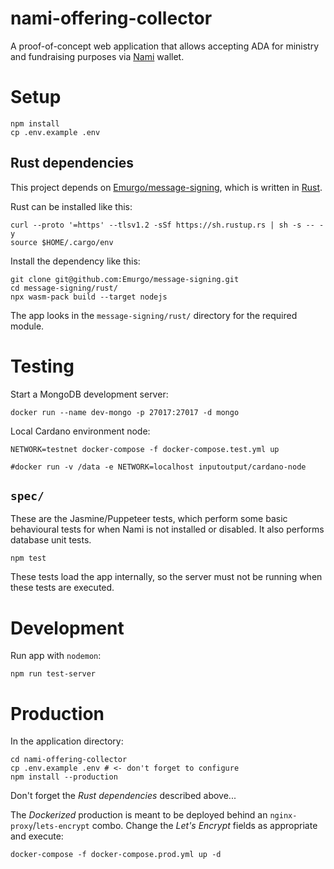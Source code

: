 nami-offering-collector
=======================

A proof-of-concept web application that allows accepting ADA for ministry and fundraising purposes via [Nami](https://namiwallet.io/) wallet.

# Setup

```
npm install
cp .env.example .env
```

## Rust dependencies

This project depends on [Emurgo/message-signing](https://github.com/Emurgo/message-signing), which is written in [Rust](https://www.rust-lang.org/tools/install).

Rust can be installed like this:

```
curl --proto '=https' --tlsv1.2 -sSf https://sh.rustup.rs | sh -s -- -y
source $HOME/.cargo/env
```

Install the dependency like this:

```
git clone git@github.com:Emurgo/message-signing.git
cd message-signing/rust/
npx wasm-pack build --target nodejs
```

The app looks in the `message-signing/rust/` directory for the required module.

# Testing

Start a MongoDB development server:

```
docker run --name dev-mongo -p 27017:27017 -d mongo
```

Local Cardano environment node:

```
NETWORK=testnet docker-compose -f docker-compose.test.yml up

#docker run -v /data -e NETWORK=localhost inputoutput/cardano-node
```

## `spec/`

These are the Jasmine/Puppeteer tests, which perform some basic behavioural tests for when Nami is not installed or disabled. It also performs database unit tests.

```
npm test
```

These tests load the app internally, so the server must not be running when these tests are executed.

# Development

Run app with `nodemon`:

```
npm run test-server
```

# Production

In the application directory:

```
cd nami-offering-collector
cp .env.example .env # <- don't forget to configure
npm install --production
```

Don't forget the _Rust dependencies_ described above...

The _Dockerized_ production is meant to be deployed behind an `nginx-proxy`/`lets-encrypt` combo. Change the _Let's Encrypt_ fields as appropriate and execute:

```
docker-compose -f docker-compose.prod.yml up -d
```


